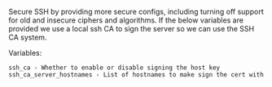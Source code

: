 Secure SSH by providing more secure configs, including turning off support for old and insecure ciphers and algorithms.
If the below variables are provided we use a local ssh CA to sign the server so we can use the SSH CA system.

Variables:
```
ssh_ca - Whether to enable or disable signing the host key
ssh_ca_server_hostnames - List of hostnames to make sign the cert with
```
